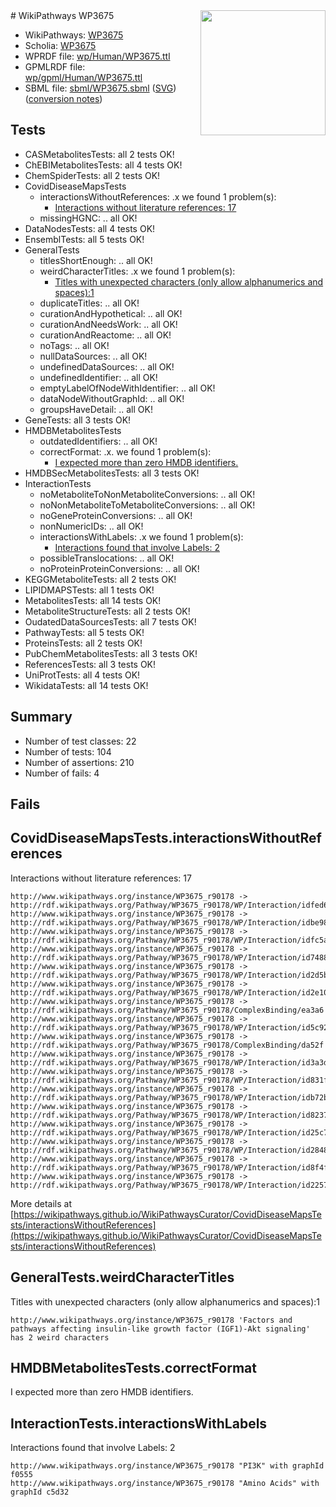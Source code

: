 <img style="float: right; width: 200px" src="../logo.png" />
# WikiPathways WP3675

* WikiPathways: [WP3675](https://identifiers.org/wikipathways:WP3675)
* Scholia: [WP3675](https://scholia.toolforge.org/wikipathways/WP3675)
* WPRDF file: [wp/Human/WP3675.ttl](../wp/Human/WP3675.ttl)
* GPMLRDF file: [wp/gpml/Human/WP3675.ttl](../wp/gpml/Human/WP3675.ttl)
* SBML file: [sbml/WP3675.sbml](../sbml/WP3675.sbml) ([SVG](../sbml/WP3675.svg)) ([conversion notes](../sbml/WP3675.txt))

## Tests
* CASMetabolitesTests: all 2 tests OK!
* ChEBIMetabolitesTests: all 4 tests OK!
* ChemSpiderTests: all 2 tests OK!
* CovidDiseaseMapsTests
    * interactionsWithoutReferences: .x we found 1 problem(s):
        * [Interactions without literature references: 17](#9701cce8)
    * missingHGNC: .. all OK!
* DataNodesTests: all 4 tests OK!
* EnsemblTests: all 5 tests OK!
* GeneralTests
    * titlesShortEnough: .. all OK!
    * weirdCharacterTitles: .x we found 1 problem(s):
        * [Titles with unexpected characters (only allow alphanumerics and spaces):1](#fda87b3f)
    * duplicateTitles: .. all OK!
    * curationAndHypothetical: .. all OK!
    * curationAndNeedsWork: .. all OK!
    * curationAndReactome: .. all OK!
    * noTags: .. all OK!
    * nullDataSources: .. all OK!
    * undefinedDataSources: .. all OK!
    * undefinedIdentifier: .. all OK!
    * emptyLabelOfNodeWithIdentifier: .. all OK!
    * dataNodeWithoutGraphId: .. all OK!
    * groupsHaveDetail: .. all OK!
* GeneTests: all 3 tests OK!
* HMDBMetabolitesTests
    * outdatedIdentifiers: .. all OK!
    * correctFormat: .x. we found 1 problem(s):
        * [I expected more than zero HMDB identifiers.](#ad154c1e)
* HMDBSecMetabolitesTests: all 3 tests OK!
* InteractionTests
    * noMetaboliteToNonMetaboliteConversions: .. all OK!
    * noNonMetaboliteToMetaboliteConversions: .. all OK!
    * noGeneProteinConversions: .. all OK!
    * nonNumericIDs: .. all OK!
    * interactionsWithLabels: .x we found 1 problem(s):
        * [Interactions found that involve Labels: 2](#630d2679)
    * possibleTranslocations: .. all OK!
    * noProteinProteinConversions: .. all OK!
* KEGGMetaboliteTests: all 2 tests OK!
* LIPIDMAPSTests: all 1 tests OK!
* MetabolitesTests: all 14 tests OK!
* MetaboliteStructureTests: all 2 tests OK!
* OudatedDataSourcesTests: all 7 tests OK!
* PathwayTests: all 5 tests OK!
* ProteinsTests: all 2 tests OK!
* PubChemMetabolitesTests: all 3 tests OK!
* ReferencesTests: all 3 tests OK!
* UniProtTests: all 4 tests OK!
* WikidataTests: all 14 tests OK!


## Summary

* Number of test classes: 22
* Number of tests: 104
* Number of assertions: 210
* Number of fails: 4

## Fails

<a name="9701cce8" />

## CovidDiseaseMapsTests.interactionsWithoutReferences

Interactions without literature references: 17
```
http://www.wikipathways.org/instance/WP3675_r90178 -> http://rdf.wikipathways.org/Pathway/WP3675_r90178/WP/Interaction/idfed646d2
http://www.wikipathways.org/instance/WP3675_r90178 -> http://rdf.wikipathways.org/Pathway/WP3675_r90178/WP/Interaction/idbe985a43
http://www.wikipathways.org/instance/WP3675_r90178 -> http://rdf.wikipathways.org/Pathway/WP3675_r90178/WP/Interaction/idfc5a5200
http://www.wikipathways.org/instance/WP3675_r90178 -> http://rdf.wikipathways.org/Pathway/WP3675_r90178/WP/Interaction/id7488235e
http://www.wikipathways.org/instance/WP3675_r90178 -> http://rdf.wikipathways.org/Pathway/WP3675_r90178/WP/Interaction/id2d5bc3d8
http://www.wikipathways.org/instance/WP3675_r90178 -> http://rdf.wikipathways.org/Pathway/WP3675_r90178/WP/Interaction/id2e105012
http://www.wikipathways.org/instance/WP3675_r90178 -> http://rdf.wikipathways.org/Pathway/WP3675_r90178/ComplexBinding/ea3a6
http://www.wikipathways.org/instance/WP3675_r90178 -> http://rdf.wikipathways.org/Pathway/WP3675_r90178/WP/Interaction/id5c92ee29
http://www.wikipathways.org/instance/WP3675_r90178 -> http://rdf.wikipathways.org/Pathway/WP3675_r90178/ComplexBinding/da52f
http://www.wikipathways.org/instance/WP3675_r90178 -> http://rdf.wikipathways.org/Pathway/WP3675_r90178/WP/Interaction/id3a3d1b82
http://www.wikipathways.org/instance/WP3675_r90178 -> http://rdf.wikipathways.org/Pathway/WP3675_r90178/WP/Interaction/id831f9b56
http://www.wikipathways.org/instance/WP3675_r90178 -> http://rdf.wikipathways.org/Pathway/WP3675_r90178/WP/Interaction/idb72b685
http://www.wikipathways.org/instance/WP3675_r90178 -> http://rdf.wikipathways.org/Pathway/WP3675_r90178/WP/Interaction/id82377b76
http://www.wikipathways.org/instance/WP3675_r90178 -> http://rdf.wikipathways.org/Pathway/WP3675_r90178/WP/Interaction/id25c739ca
http://www.wikipathways.org/instance/WP3675_r90178 -> http://rdf.wikipathways.org/Pathway/WP3675_r90178/WP/Interaction/id2848101a
http://www.wikipathways.org/instance/WP3675_r90178 -> http://rdf.wikipathways.org/Pathway/WP3675_r90178/WP/Interaction/id8f4f5a27
http://www.wikipathways.org/instance/WP3675_r90178 -> http://rdf.wikipathways.org/Pathway/WP3675_r90178/WP/Interaction/id2257fd8
```

More details at [https://wikipathways.github.io/WikiPathwaysCurator/CovidDiseaseMapsTests/interactionsWithoutReferences](https://wikipathways.github.io/WikiPathwaysCurator/CovidDiseaseMapsTests/interactionsWithoutReferences)

<a name="fda87b3f" />

## GeneralTests.weirdCharacterTitles

Titles with unexpected characters (only allow alphanumerics and spaces):1
```
http://www.wikipathways.org/instance/WP3675_r90178 'Factors and pathways affecting insulin-like growth factor (IGF1)-Akt signaling' has 2 weird characters
```

<a name="ad154c1e" />

## HMDBMetabolitesTests.correctFormat

I expected more than zero HMDB identifiers.
<a name="630d2679" />

## InteractionTests.interactionsWithLabels

Interactions found that involve Labels: 2
```
http://www.wikipathways.org/instance/WP3675_r90178 "PI3K" with graphId f0555
http://www.wikipathways.org/instance/WP3675_r90178 "Amino Acids" with graphId c5d32
```

